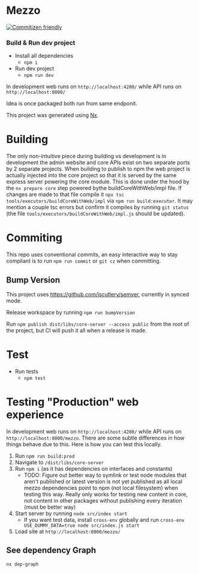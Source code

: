 # Mezzo

[![Commitizen friendly](https://img.shields.io/badge/commitizen-friendly-brightgreen.svg)](http://commitizen.github.io/cz-cli/)

### Build & Run dev project

- Install all dependencies
  - `npm i`
- Run dev project
  - `npm run dev`

In development web runs on `http://localhost:4200/` while API runs on `http://localhost:8000/`

Idea is once packaged both run from same endponit.

This project was generated using [Nx](https://nx.dev).

# Building

The only non-intuitive piece during building vs development is in development the admin website and core APIs exist on two separate ports by 2 separate projects.
When building to publish to npm the web project is actually injected into the core project so that it is served by the same express server powering the core module.
This is done under the hood by the `nx prepare core` step powered bythe buildCoreWithWeb/impl file.
If changes are made to that file compile it `npx tsc tools/executors/buildCoreWithWeb/impl` via `npm run build:executor`. It may mention a couple tsc errors but confirm it compiles by running `git status` (the file `tools/executors/buildCoreWithWeb/impl.js` should be updated).

# Commiting

This repo uses conventional commits, an easy interactive way to stay compliant is to run `npm run commit` or `git cz` when committing.

## Bump Version

This project uses https://github.com/jscutlery/semver, currently in synced mode.

Release workspace by running `npm run bumpVersion`

Run `npm publish dist/libs/core-server --access public` from the root of the project, but CI will push it all when a release is made.

# Test

- Run tests
  - `npm test`

# Testing "Production" web experience

In development web runs on `http://localhost:4200/` while API runs on `http://localhost:8000/mezzo`.
There are some subtle differences in how things behave due to this. Here is how you can test this locally.

1. Run `npm run build:prod`
2. Navigate to `/dist/libs/core-server`
3. Run `npm i` (as it has dependencies on interfaces and constants)
   - TODO: Figure out better way to symlink or test node modules that aren't published or latest version is not yet published as all local mezzo dependencies point to npm (not local filesystem) when testing this way. Really only works for testing new content in core, not content in other packages without publishing every iteration (must be better way)
4. Start server by running `node src/index start`
   - If you want test data, install `cross-env` globally and run `cross-env USE_DUMMY_DATA=true node src/index.js start`
5. Load site at `http://localhost:8000/mezzo/`

## See dependency Graph

`nx dep-graph`
